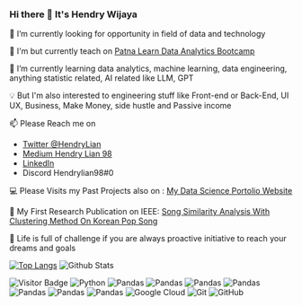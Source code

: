 ### Hi there 👋 It's Hendry Wijaya

🔭 I’m currently looking for opportunity in field of data and technology 

💼 I'm but currently teach on [Patna Learn Data Analytics Bootcamp](https:external.ink?to=rahadianrizki.com/private-bootcamp)

🌱 I’m currently learning data analytics, machine learning, data engineering, anything statistic related, AI related like LLM, GPT

💡  But I'm also interested to engineering stuff like Front-end or Back-End, UI UX, Business, Make Money, side hustle and Passive income

📫 Please Reach me on
  - [Twitter @HendryLian](https://external.ink?to=/twitter.com/HendryLian)
  - [Medium Hendry Lian 98](https://external.ink?to=/hendrylian98.medium.com/)
  - [LinkedIn](https://external.ink?to=/www.linkedin.com/in/hendrylian)
  - Discord Hendrylian98#0

💻 Please Visits my Past Projects also on : [My Data Science Portolio Website](https://external.ink?to=/www.datascienceportfol.io/hendrylian98)

🔎 My First Research Publication on IEEE: [Song Similarity Analysis With Clustering Method On Korean Pop Song](https://external.ink?to=/ieeexplore.ieee.org/document/9617204)

🤦 Life is full of challenge if you are always proactive initiative to reach your dreams and goals
<!--
**hendrywijaya98/hendrywijaya98** is a ✨ _special_ ✨ repository because its `README.md` (this file) appears on your GitHub profile.

Here are some ideas to get you started:

- 🔭 I’m currently looking for opportunity in field of data and technology
- 🌱 I’m currently learning data analytics, machine learning
- 👯 I’m looking to collaborate on ...
- 🤔 I’m looking for help with ...
- 💬 Ask me about ...
- 📫 Please Reach me on
  - [Twitter @HendryLian](https://twitter.com/HendryLian)
  - [Medium Hendry Lian 98](https://hendrylian98.medium.com/)
  - [LinkedIn](https://www.linkedin.com/in/hendrylian) 
- 😄 Pronouns: ...
- ⚡ Fun fact: ...
-->
[![Top Langs](https://github-readme-stats.vercel.app/api/top-langs/?username=hendrywijaya98)](https://github.com/anuraghazra/github-readme-stats)
![Github Stats](https://github-readme-stats.vercel.app/api?username=hendrywijaya98&show_icons=true)

![Visitor Badge](https://visitor-badge.laobi.icu/badge?page_id=hendrywijaya98.hendrywijaya98) 
![Python](https://img.shields.io/badge/-Python-yellow?style=flat-square&logo=Python)
![Pandas](https://img.shields.io/badge/-Pandas-purple?style=flat-square&logo=Pandas)
![Pandas](https://img.shields.io/badge/-Numpy-red?style=flat-square&logo=Numpy)
![Pandas](https://img.shields.io/badge/-Matplotlib-white?style=flat-square&logo=Matplotlib)
![Pandas](https://img.shields.io/badge/-Seaborn-grey?style=flat-square&logo=Seaborn)
![Pandas](https://img.shields.io/badge/-ScikitLearn-brown?style=flat-square&logo=Scikit-Learn)
![Pandas](https://img.shields.io/badge/-SQL-blue?style=flat-square&logo=SQL)
![Pandas](https://img.shields.io/badge/-PostgreSQL-green?style=flat-square&logo=PostgreSQL)
![Google Cloud](https://img.shields.io/badge/Google%20Cloud-black?style=flat-square&logo=google-cloud)
![Git](https://img.shields.io/badge/-Git-black?style=flat-square&logo=git)
![GitHub](https://img.shields.io/badge/-GitHub-181717?style=flat-square&logo=github)
